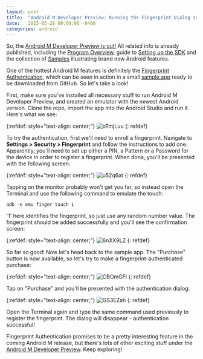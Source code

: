 ```yaml
---
layout: post
title:  "Android M Developer Preview: Running the Fingerprint Dialog sample"
date:   2015-05-28 00:00:00 -0400
categories: android
---
```

So, the [Android M Developer Preview is out!][m-preview] All related info is already published, 
including the [Program Overview][program-overview], guide to [Setting up the SDK][setup-sdk] and the
collection of [Samples][samples] illustrating brand new Android features.

One of the hottest Android M features is definitely the 
[Fingerprint Authentication][fingerprint-authentication], which can be seen in action in a small 
[sample app][sample-app] ready to be downloaded from GitHub. So let's take a look!

First, make sure you've installed all necessary stuff to run Android M Developer Preview, and 
created an emulator with the newest Android version. Clone the repo, import the app into the Android
Studio and run it. Here's what we see:

{:refdef: style="text-align: center;"}
![oTmjLuu](/assets/oTmjLuu.jpg)
{: refdef}

To try the authentication, first we'll need to enroll a fingerprint. Navigate to **Settings > 
Security > Fingerprint** and follow the instructions to add one. Apparently, you'll need to set up 
either a PIN, a Pattern or a Password for the device in order to register a fingerprint. When done, 
you'll be presented with the following screen:

{:refdef: style="text-align: center;"}
![u52q6at](/assets/u52q6at.jpg)
{: refdef}

Tapping on the monitor probably won't get you far, so instead open the Terminal and use the 
following command to emulate the touch:

`adb -e emu finger touch 1`

'1' here identifies the fingerprint, so just use any random number value. The fingerprint should be
added successfully and you'll see the confirmation screen:

{:refdef: style="text-align: center;"}
![6nXX9LZ](/assets/6nXX9LZ.jpg)
{: refdef}

So far so good! Now let's head back to the sample app. The "Purchase" button is now available, so 
let's try to make a fingerprint-authenticated purchase:

{:refdef: style="text-align: center;"}
![CBOmGFi](/assets/CBOmGFi.jpg)
{: refdef}

Tap on "Purchase" and you'll be presented with the authentication dialog:

{:refdef: style="text-align: center;"}
![GS3EZah](/assets/GS3EZah.jpg)
{: refdef}

Open the Terminal again and type the same command used previously to register the fingerprint. The 
dialog will disappear - authentication successful!

Fingerprint Authentication promises to be a pretty interesting feature in the coming Android M 
release, but there's lots of other exciting stuff under the 
[Android M Developer Preview][m-preview]. Keep exploring!

[m-preview]: https://developer.android.com/preview/index.html
[program-overview]: https://developer.android.com/preview/overview.html
[setup-sdk]: https://developer.android.com/preview/setup-sdk.html
[samples]: https://developer.android.com/preview/samples.html
[fingerprint-authentication]: https://developer.android.com/preview/api-overview.html#authentication
[sample-app]: https://github.com/googlesamples/android-FingerprintDialog
